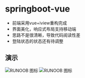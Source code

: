 # springboot-vue
- 前端采用vue+iview重构完成
- 界面美化，响应式布局支持移动端
- 思路不是很清晰，导致代码阅读性差
- 登陆状态的状态还有待调整
## 演示
![RUNOOB 图标](https://s1.ax1x.com/2020/06/01/t8OEK1.png)
![RUNOOB 图标](https://s1.ax1x.com/2020/06/01/t8OkvR.png)

